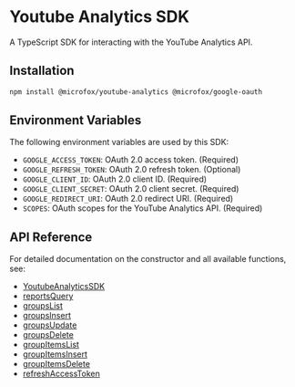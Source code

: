 # Youtube Analytics SDK

A TypeScript SDK for interacting with the YouTube Analytics API.

## Installation

```bash
npm install @microfox/youtube-analytics @microfox/google-oauth
```

## Environment Variables

The following environment variables are used by this SDK:

- `GOOGLE_ACCESS_TOKEN`: OAuth 2.0 access token. (Required)
- `GOOGLE_REFRESH_TOKEN`: OAuth 2.0 refresh token. (Optional)
- `GOOGLE_CLIENT_ID`: OAuth 2.0 client ID. (Required)
- `GOOGLE_CLIENT_SECRET`: OAuth 2.0 client secret. (Required)
- `GOOGLE_REDIRECT_URI`: OAuth 2.0 redirect URI. (Required)
- `SCOPES`: OAuth scopes for the YouTube Analytics API. (Required)

## API Reference

For detailed documentation on the constructor and all available functions, see:

- [YoutubeAnalyticsSDK](./docs/YoutubeAnalyticsSDK.md)
- [reportsQuery](./docs/reportsQuery.md)
- [groupsList](./docs/groupsList.md)
- [groupsInsert](./docs/groupsInsert.md)
- [groupsUpdate](./docs/groupsUpdate.md)
- [groupsDelete](./docs/groupsDelete.md)
- [groupItemsList](./docs/groupItemsList.md)
- [groupItemsInsert](./docs/groupItemsInsert.md)
- [groupItemsDelete](./docs/groupItemsDelete.md)
- [refreshAccessToken](./docs/refreshAccessToken.md)
